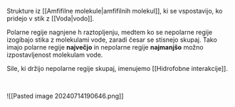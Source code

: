 Strukture iz [[Amfifilne molekule|amfifilnih molekul]], ki se vspostavijo, ko pridejo v stik z [[Voda|vodo]].

Polarne regije nagnjene h raztopljenju, medtem ko se nepolarne regije izogibajo stika z molekulami vode, zaradi česar se stisnejo skupaj. Tako imajo polarne regije **največjo** in nepolarne regije **najmanjšo** možno izpostavljenost molekulam vode.

Sile, ki držijo nepolarne regije skupaj, imenujemo [[Hidrofobne interakcije]].

<br>

![[Pasted image 20240714190646.png]]